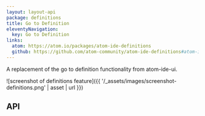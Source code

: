 ```yaml
---
layout: layout-api
package: definitions
title: Go to Definition
eleventyNavigation:
  key: Go to Definition
links:
  atom: https://atom.io/packages/atom-ide-definitions
  github: https://github.com/atom-community/atom-ide-definitions#atom-ide-definitions-package
---
```


A replacement of the go to definition functionality from atom-ide-ui.

![screenshot of definitions feature]({{ '/_assets/images/screenshot-definitions.png' | asset | url }})

## API
